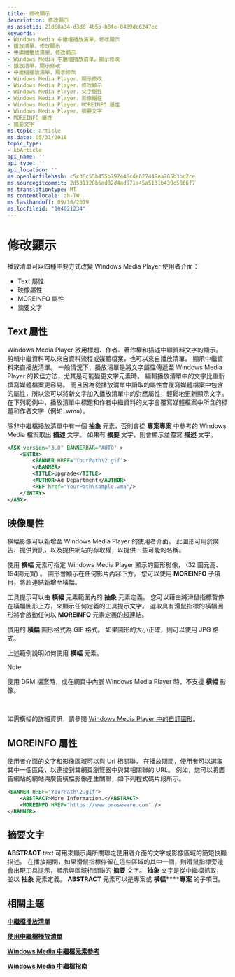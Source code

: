 ```yaml
---
title: 修改顯示
description: 修改顯示
ms.assetid: 21d68a34-d3d8-4b5b-b8fe-0489dc6247ec
keywords:
- Windows Media 中繼檔播放清單，修改顯示
- 播放清單，修改顯示
- 中繼檔播放清單，修改顯示
- Windows Media 中繼檔播放清單，顯示修改
- 播放清單，顯示修改
- 中繼檔播放清單，顯示修改
- Windows Media Player，顯示修改
- Windows Media Player，修改顯示
- Windows Media Player，文字屬性
- Windows Media Player，影像屬性
- Windows Media Player，MOREINFO 屬性
- Windows Media Player，摘要文字
- MOREINFO 屬性
- 摘要文字
ms.topic: article
ms.date: 05/31/2018
topic_type:
- kbArticle
api_name: ''
api_type: ''
api_location: ''
ms.openlocfilehash: c5c36c55b455b797446cde627449ea705b3bd2ce
ms.sourcegitcommit: 2d531328b6ed82d4ad971a45a5131b430c5866f7
ms.translationtype: MT
ms.contentlocale: zh-TW
ms.lasthandoff: 09/16/2019
ms.locfileid: "104021234"
---
```

# <a name="modifying-the-display"></a>修改顯示

播放清單可以四種主要方式改變 Windows Media Player 使用者介面：

-   Text 屬性
-   映像屬性
-   MOREINFO 屬性
-   摘要文字

## <a name="text-properties"></a>Text 屬性

Windows Media Player 啟用標題、作者、著作權和描述中繼資料文字的顯示。 剪輯中繼資料可以來自資料流程或媒體檔案，也可以來自播放清單。 顯示中繼資料來自播放清單。 一般情況下，播放清單是將文字屬性傳遞至 Windows Media Player 的較佳方法，尤其是可能變更文字元素時。 編輯播放清單中的文字比重新撰寫媒體檔案更容易。 而且因為從播放清單中讀取的屬性會覆寫媒體檔案中包含的屬性，所以您可以將新文字加入播放清單中的對應屬性，輕鬆地更新顯示文字。 在下列範例中，播放清單中標題和作者中繼資料的文字會覆寫媒體檔案中所含的標題和作者文字（例如 .wma）。

除非中繼檔播放清單中有一個 **抽象** 元素，否則會從 **專案專案** 中參考的 Windows Media 檔案取出 **描述** 文字。 如果有 **摘要** 文字，則會顯示並覆寫 **描述** 文字。


```XML
<ASX version="3.0" BANNERBAR="AUTO" >
    <ENTRY>
        <BANNER HREF="YourPath\2.gif">
        </BANNER>
        <TITLE>Upgrade</TITLE>
        <AUTHOR>Ad Department</AUTHOR>
        <REF href="YourPath\sample.wma"/>
    </ENTRY>
</ASX>

```



## <a name="image-properties"></a>映像屬性

橫幅影像可以新增至 Windows Media Player 的使用者介面。 此圖形可用於廣告、提供資訊，以及提供網站的存取權，以提供一些可能的名稱。

使用 **橫幅** 元素可指定 Windows Media Player 顯示的圖形影像， (32 圖元高、194圖元寬) 。 圖形會顯示在任何影片內容下方。 您可以使用 **MOREINFO** 子項目，將超連結新增至橫幅。

工具提示可以由 **橫幅** 元素範圍內的 **抽象** 元素定義。 您可以藉由將滑鼠指標暫停在橫幅圖形上方，來顯示任何定義的工具提示文字。 選取具有滑鼠指標的橫幅圖形將會啟動任何以 **MOREINFO** 元素定義的超連結。

慣用的 **橫幅** 圖形格式為 GIF 格式。 如果圖形的大小正確，則可以使用 JPG 格式。

上述範例說明如何使用 **橫幅** 元素。

> [!Note]  
> 使用 DRM 檔案時，或在網頁中內嵌 Windows Media Player 時，不支援 **橫幅** 影像。

 

如需橫幅的詳細資訊，請參閱 [Windows Media Player 中的自訂圖形](custom-graphics-in-windows-media-player.md)。

## <a name="moreinfo-properties"></a>MOREINFO 屬性

使用者介面的文字和影像區域可以與 Url 相關聯。 在播放期間，使用者可以選取其中一個區段，以連接到其網頁瀏覽器中與其相關聯的 URL。 例如，您可以將廣告網站的網站與廣告橫幅影像產生關聯，如下列程式碼片段所示。


```XML
<BANNER HREF="YourPath\2.gif">
    <ABSTRACT>More Information.</ABSTRACT>
    <MOREINFO HREF="https://www.proseware.com" />
</BANNER>

```



## <a name="abstract-text"></a>摘要文字

**ABSTRACT** text 可用來顯示與所關聯之使用者介面的文字或影像區域的簡短快顯描述。 在播放期間，如果滑鼠指標停留在這些區域的其中一個，則滑鼠指標旁邊會出現工具提示，顯示與區域相關聯的 **摘要** 文字。 **抽象** 文字是從中繼檔抓取，並以 **抽象** 元素定義。 **ABSTRACT** 元素可以是專案或 **橫幅****專案** 的子項目。

## <a name="related-topics"></a>相關主題

<dl> <dt>

[**中繼檔播放清單**](metafile-playlists.md)
</dt> <dt>

[**使用中繼檔播放清單**](using-metafile-playlists.md)
</dt> <dt>

[**Windows Media 中繼檔元素參考**](windows-media-metafile-elements-reference.md)
</dt> <dt>

[**Windows Media 中繼檔指南**](windows-media-metafile-guide.md)
</dt> </dl>

 

 




